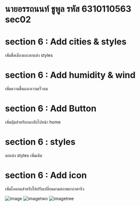 # นายอรรถนนท์ ชูพูล รหัส 6310110563 sec02

# section 6 : Add cities & styles
เพิ่มชื่อเมืองและตกแต่ง styles
# section 6 : Add humidity & wind 
เพิ่มความชื้นและความเร็วลม
# section 6 : Add Button
เพิ่มปุ่มสำหรับกดกลับไปหน้า home
# section 6 : styles
ตกแต่ง styles เพิ่มเติม
# section 6 : Add icon
เพิ่มไอคอนสำหรับให้ปรับเปลี่ยนตามสภาพอากาศจริง

![image](https://imgur.com/a/tGRD9md.jpg)
![imagetwo](https://imgur.com/a/7XeGCuy.jpg)
![imagetree](https://imgur.com/a/KGXPfa5.jpg)
